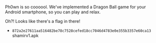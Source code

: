 Ph0wn is so coooool. We've implemented a Dragon Ball game for your Android smartphone, so you can play and relax.

Oh?! Looks like there's a flag in there!

- `872a2e27611aa516482be78c7528cefed18cc7046d4783e0e355b3357e60ca13`  shamirv1.apk

